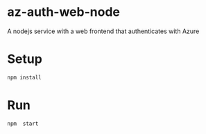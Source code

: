 # az-auth-web-node
A nodejs service with a web frontend that authenticates with Azure

# Setup
``` bash
npm install
```

# Run
``` bash
npm  start
```
